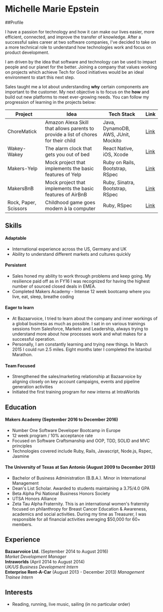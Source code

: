 ## <h1> Michelle Marie Epstein </h1>

##Profile

I have a passion for technology and how it can make our lives easier, more efficient, connected, and improve the transfer of knowledge. After a successful sales career at two software companies, I've decided to take on a more technical role to understand how technologies work and focus on product development. 

I am driven by the idea that software and technology can be used to impact people and our planet for the better. Joining a company that values working on projects which achieve Tech for Good initiatives would be an ideal environment to start this next step. 

Sales taught me a lot about understanding **why** certain components are important to the customer. My next objective is to focus on the **how** and build out new platforms to meet ever-growing needs. You can follow my progression of learning in the projects below:


|Project     | Idea                                                                                   | Tech Stack                           | Link                                                                        |
|-------     |-----                                                                                   |-----------                           |----                                                                         |
| ChoreMatick  |   Amazon Alexa Skill that allows parents to provide a list of chores for their child | Java, DynamoDB, AWS, JUnit, Mockito  |  [Link](https://github.com/ChoreMatick/ChoreMatick/tree/master/chorematick) |
| Wakey-Wakey  |  The alarm clock that gets you out of bed                                            | React Native, iOS, Xcode             |  [Link](https://github.com/meeshyep/Wakey-Wakey-)                           |    
| Makers-Yelp |  Mock project that implements the basic features of Yelp                              | Ruby on Rails, Bootstrap, RSpec      |  [Link](https://github.com/meeshyep/maker-yelp)                             |
| MakersBnB  | Mock project that implements the basic features of AirBnB                              | Ruby, Sinatra, Bootstrap, RSpec      |  [Link](https://github.com/meeshyep/makersbnb)                              |
| Rock, Paper, Scissors   | Childhood game goes modern à la computer                                  | Ruby, RSpec                          |  [Link](https://github.com/meeshyep/rps-challenge)                          |

## Skills

#### Adaptable

- International experience across the US, Germany and UK
- Ability to understand different markets and cultures quickly

#### Persistent   
- Sales honed my ability to work through problems and keep going. My resilience paid off as in FY16 I was recognized for having the highest number of sourced closed deals in EMEA.
- Completed Makers Academy - Intense 12 week bootcamp where you live, eat, sleep, breathe coding

#### Eager to learn  
- At Bazaarvoice, I tried to learn about the company and inner workings of a global business as much as possible. I sat in on various trainings sessions from Salesforce, Marketo and Leadership, always trying to understand more about how processes work and what makes for a successful operation. 
- Personally, I am constantly learning and trying new things. In March 2015 I could run 2.5 miles. Eight months later I completed the Istanbul Marathon. 

#### Team Focused

- Strengthened the sales/marketing relationship at Bazaarvoice by aligning closely on key account campaigns, events and pipeline generation activities
- Initiated the first training program for new interns at IntraWorlds

## Education

#### Makers Academy (September 2016 to December 2016)

- Number One Software Developer Bootcamp in Europe
- 12 week program / 10% acceptance rate
- Focused on Software Craftsmanship and OOP, TDD, SOLID and MVC principles
- Technologies covered include Ruby, Rails, Javascript, Node.js, Rspec, Jasmine

#### The University of Texas at San Antonio (August 2009 to December 2013)

- Bachelor of Business Administration (B.B.A.). Minor in International Management
- Dean's List Scholar. Awarded to students maintaining a 3.75/4.0 GPA
- Beta Alpha Psi National Business Honors Society
- UTSA Honors Alliance
- Zeta Tau Alpha Fraternity. This is an international women's fraternity focused on philanthropy for Breast Cancer Education & Awareness, academics and social activities. During my time as Treasurer, I was responsible for all financial activities averaging $50,000 for 60+ members.

## Experience

**Bazaarvoice Ltd.** (September 2014 to August 2016)    
*Market Development Manager* <br>
**Intraworlds** (April 2014 to August 2014)   
*UK/US Business Development Intern* <br>
**Enterprise Rent-A-Car** (August 2013 - December 2013)
*Management Trainee Intern*

## Interests
- Reading, running, live music, sailing (in no particular order)
